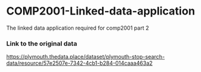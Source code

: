 # COMP2001-Linked-data-application
The linked data application required for comp2001 part 2


### Link to the original data 
https://plymouth.thedata.place/dataset/plymouth-stop-search-data/resource/57e2507e-7342-4cb1-b284-014caaa463a2
